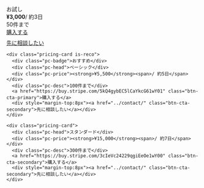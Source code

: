<!-- 料金カード -->
<div class="pricing-wrapper">
  <div class="pricing grid-3">
    <div class="pricing-card">
      <div class="pc-head">お試し</div>
      <div class="pc-price"><strong>¥3,000</strong><span>/ 約3日</span></div>
      <div class="pc-desc">50件まで</div>
      <a href="https://buy.stripe.com/eVq3cucIG01i7M80Xo1wY02" class="btn-cta-secondary">購入する</a>
      <div style="margin-top:8px"><a href="../contact/" class="btn-cta-secondary">先に相談したい</a></div>
    </div>

    <div class="pricing-card is-reco">
      <div class="pc-badge">おすすめ</div>
      <div class="pc-head">ベーシック</div>
      <div class="pc-price"><strong>¥5,500</strong><span>/ 約5日</span></div>
      <div class="pc-desc">100件まで</div>
      <a href="https://buy.stripe.com/5kQ4gybEC5lCaYkcG61wY01" class="btn-cta-primary">購入する</a>
      <div style="margin-top:8px"><a href="../contact/" class="btn-cta-secondary">先に相談したい</a></div>
    </div>

    <div class="pricing-card">
      <div class="pc-head">スタンダード</div>
      <div class="pc-price"><strong>¥15,000</strong><span>/ 約7日</span></div>
      <div class="pc-desc">300件まで</div>
      <a href="https://buy.stripe.com/3cIeVc24229qgiEeOe1wY00" class="btn-cta-secondary">購入する</a>
      <div style="margin-top:8px"><a href="../contact/" class="btn-cta-secondary">先に相談したい</a></div>
    </div>
  </div>
</div>